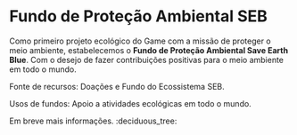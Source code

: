 # Fundo de Proteção Ambiental SEB

Como primeiro projeto ecológico do Game com a missão de proteger o meio ambiente, estabelecemos o **Fundo de Proteção Ambiental Save Earth Blue**. Com o desejo de fazer contribuições positivas para o meio ambiente em todo o mundo.

Fonte de recursos: Doações e Fundo do Ecossistema SEB.

Usos de fundos: Apoio a atividades ecológicas em todo o mundo.

Em breve mais informações. :deciduous\_tree:
